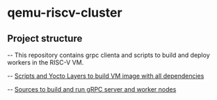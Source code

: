 # qemu-riscv-cluster

## Project structure
-- This repository contains grpc clienta and scripts to build and deploy workers in the RISC-V VM.

-- [Scripts and Yocto Layers to build VM image with all dependencies](https://github.com/moevm/vm_build_risc_v)

-- [Sources to build and run gRPC server and worker nodes](https://github.com/moevm/grpc_server)
